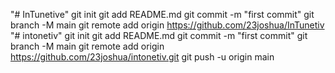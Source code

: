 "# InTunetive"  git init git add README.md git commit -m "first commit" git branch -M main git remote add origin https://github.com/23joshua/InTunetiv
"# intonetiv"  git init git add README.md git commit -m "first commit" git branch -M main git remote add origin https://github.com/23joshua/intonetiv.git git push -u origin main
